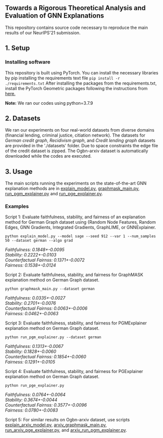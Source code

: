 ## Towards a Rigorous Theoretical Analysis and Evaluation of GNN Explanations

This repository contains source code necessary to reproduce the main results of our NeurIPS'21 submission.

## 1. Setup

### Installing software
This repository is built using PyTorch. You can install the necessary libraries by pip installing the requirements text file `pip install -r ./requirements.txt`
After installing the packages from the requirements.txt, install the PyTorch Geometric packages following the instructions from [here.](https://pytorch-geometric.readthedocs.io/en/latest/notes/installation.html)

**Note:** We ran our codes using python=3.7.9


## 2. Datasets
We ran our experiments on four real-world datasets from diverse domains (financial lending, criminal justice, citiation network). The datasets for _German credit graph_, _Recidivism graph_, and _Credit lending graph_ datasets are provided in the './datasets' folder. Due to space constraints the edge file of the credit dataset is zipped. The Ogbn-arxiv dataset is automatically downloaded while the codes are executed.

## 3. Usage
The main scripts running the experiments on the state-of-the-art GNN explanation methods are in [explain_model.py](explain_model.py), [graphmask_main.py](graphmask_main.py), [run_pgm_explainer.py](./PGMExplainer/proposed/run_pgm_explainer.py) and [run_pge_explainer.py](./DIG/run_pge_explainer.py).

### Examples
Script 1: Evaluate faithfulness, stability, and fairness of an explanation method for German Graph dataset using {Random Node Features, Random Edges, GNN Gradients, Integrated Gradients, GraphLIME, or GNNExplainer.

`python explain_model.py --model sage --seed 912 --var 1 --num_samples 50 --dataset german --algo grad`
<p align="left"><i>
  Faithfulness: 0.1848+-0.0095<br/>
  Stability: 0.2222+-0.0103<br/>
  Counterfactual Fairnss: 0.1371+-0.0072<br/>
  Fairness: 0.1538+-0.0124<br/>
</i></p>

Script 2: Evaluate faithfulness, stability, and fairness for GraphMASK explanation method on German Graph dataset.

`python graphmask_main.py --dataset german`
<p align="left"><i>
  Faithfulness: 0.0335+-0.0027<br/>
  Stability: 0.2701+-0.0076<br/>
  Counterfactual Fairnss: 0.0063+-0.0006<br/>
  Fairness: 0.0462+-0.0063<br/>
</i></p>  

Script 3: Evaluate faithfulness, stability, and fairness for PGMExplainer explanation method on German Graph dataset.

`python run_pgm_explainer.py --dataset german`
<p align="left"><i>
  Faithfulness: 0.1313+-0.0067<br/>
  Stability: 0.1828+-0.0060<br/>
  Counterfactual Fairnss: 0.1854+-0.0060<br/>
  Fairness: 0.1291+-0.0105<br/>
</i></p>   

Script 4: Evaluate faithfulness, stability, and fairness for PGExplainer explanation method on German Graph dataset.

`python run_pge_explainer.py`
<p align="left"><i>
  Faithfulness: 0.0764+-0.0064<br/>
  Stability: 0.3674+-0.0044<br/>
  Counterfactual Fairnss: 0.3577+-0.0096<br/>
  Fairness: 0.0780+-0.0083<br/>
</i></p>


Script 5: For similar results on Ogbn-arxiv dataset, use scripts [explain_arxiv_model.py](explain_arxiv_model.py), [arxiv_graphmask_main.py](arxiv_graphmask_main.py), [run_arxiv_pge_explainer.py](./DIG/run_arxiv_pge_explainer.py), and [arxiv_run_pgm_explainer.py](./PGMExplainer/proposed/arxiv_run_pgm_explainer.py).
